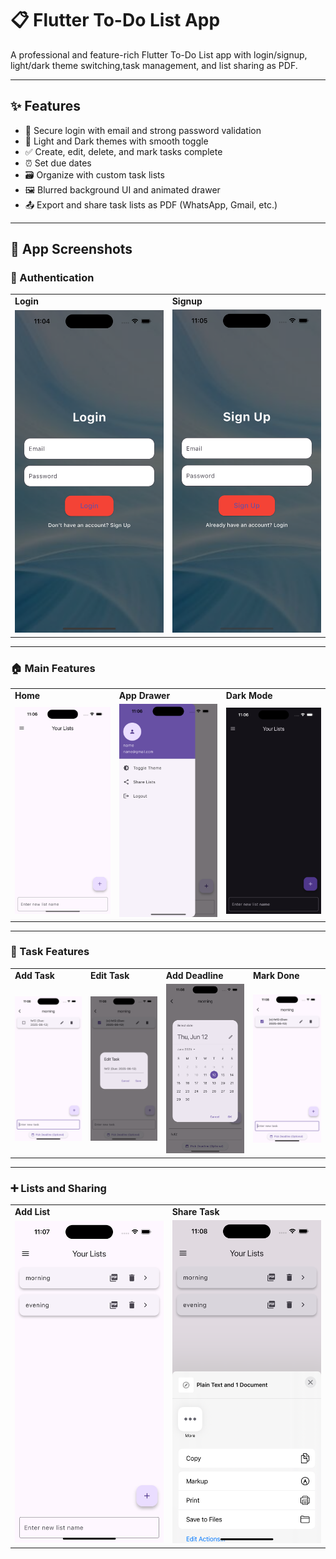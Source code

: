 # 📋 Flutter To-Do List App

A professional and feature-rich Flutter To-Do List app with login/signup, light/dark theme switching,task management, and list sharing as PDF.

---

## ✨ Features

- 🔐 Secure login with email and strong password validation
- 🎨 Light and Dark themes with smooth toggle
- ✅ Create, edit, delete, and mark tasks complete
- ⏰ Set due dates
- 🗃️ Organize with custom task lists
- 🖼️ Blurred background UI and animated drawer
- 📤 Export and share task lists as PDF (WhatsApp, Gmail, etc.)

---

## 📸 App Screenshots

### 🔐 Authentication

<table>
  <tr>
    <td><strong>Login</strong></td>
    <td><strong>Signup</strong></td>
  </tr>
  <tr>
    <td><img src="screenshots/login.png" width="250"/></td>
    <td><img src="screenshots/signup.png" width="250"/></td>
  </tr>
</table>

---

### 🏠 Main Features

<table>
  <tr>
    <td><strong>Home</strong></td>
    <td><strong>App Drawer</strong></td>
    <td><strong>Dark Mode</strong></td>
  </tr>
  <tr>
    <td><img src="screenshots/homescreen.png" width="250"/></td>
    <td><img src="screenshots/appdrawer.png" width="250"/></td>
    <td><img src="screenshots/darkmode.png" width="250"/></td>
  </tr>
</table>

---

### 📝 Task Features

<table>
  <tr>
    <td><strong>Add Task</strong></td>
    <td><strong>Edit Task</strong></td>
    <td><strong>Add Deadline</strong></td>
    <td><strong>Mark Done</strong></td>
  </tr>
  <tr>
    <td><img src="screenshots/add_task.png" width="250"/></td>
    <td><img src="screenshots/edit_your_task.png" width="250"/></td>
    <td><img src="screenshots/add_deadine_to_task.png" width="250"/></td>
    <td><img src="screenshots/mark_task_as_done.png" width="250"/></td>
  </tr>
</table>

---

### ➕ Lists and Sharing

<table>
  <tr>
    <td><strong>Add List</strong></td>
    <td><strong>Share Task</strong></td>
  </tr>
  <tr>
    <td><img src="screenshots/add_list.png" width="250"/></td>
    <td><img src="screenshots/share_your_task.png" width="250"/></td>
  </tr>
</table>
